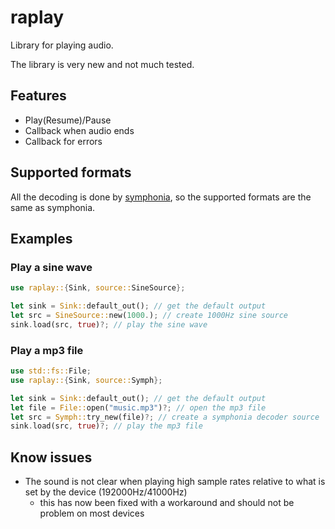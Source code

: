 # raplay
Library for playing audio.

The library is very new and not much tested.

## Features
- Play(Resume)/Pause
- Callback when audio ends
- Callback for errors

## Supported formats
All the decoding is done by
[symphonia](https://github.com/pdeljanov/Symphonia/tree/master), so the
supported formats are the same as symphonia.

## Examples

### Play a sine wave
```rust
use raplay::{Sink, source::SineSource};

let sink = Sink::default_out(); // get the default output
let src = SineSource::new(1000.); // create 1000Hz sine source
sink.load(src, true)?; // play the sine wave
```

### Play a mp3 file
```rust
use std::fs::File;
use raplay::{Sink, source::Symph};

let sink = Sink::default_out(); // get the default output
let file = File::open("music.mp3")?; // open the mp3 file
let src = Symph::try_new(file)?; // create a symphonia decoder source
sink.load(src, true)?; // play the mp3 file
```

## Know issues
- The sound is not clear when playing high sample rates relative to what
is set by the device (192000Hz/41000Hz)
    - this has now been fixed with a workaround and should not be problem
      on most devices
